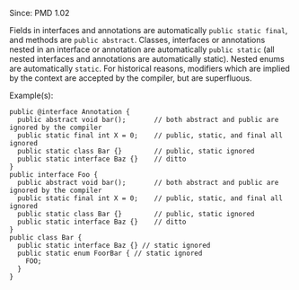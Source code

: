 Since: PMD 1.02

Fields in interfaces and annotations are automatically `public static final`, and methods are `public abstract`.
Classes, interfaces or annotations nested in an interface or annotation are automatically `public static`
(all nested interfaces and annotations are automatically static).
Nested enums are automatically `static`.
For historical reasons, modifiers which are implied by the context are accepted by the compiler, but are superfluous.

Example(s):
```
public @interface Annotation {
  public abstract void bar(); 		// both abstract and public are ignored by the compiler
  public static final int X = 0; 	// public, static, and final all ignored
  public static class Bar {} 		// public, static ignored
  public static interface Baz {} 	// ditto
}
public interface Foo {
  public abstract void bar(); 		// both abstract and public are ignored by the compiler
  public static final int X = 0; 	// public, static, and final all ignored
  public static class Bar {} 		// public, static ignored
  public static interface Baz {} 	// ditto
}
public class Bar {
  public static interface Baz {} // static ignored
  public static enum FoorBar { // static ignored
    FOO;
  }
}
```
